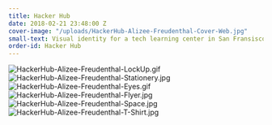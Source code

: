 ```yaml
---
title: Hacker Hub
date: 2018-02-21 23:48:00 Z
cover-image: "/uploads/HackerHub-Alizee-Freudenthal-Cover-Web.jpg"
small-text: Visual identity for a tech learning center in San Fransisco
order-id: Hacker Hub
---
```


![HackerHub-Alizee-Freudenthal-LockUp.gif](/uploads/HackerHub-Alizee-Freudenthal-LockUp.gif)![HackerHub-Alizee-Freudenthal-Stationery.jpg](/uploads/HackerHub-Alizee-Freudenthal-Stationery.jpg)![HackerHub-Alizee-Freudenthal-Eyes.gif](/uploads/HackerHub-Alizee-Freudenthal-Eyes.gif)![HackerHub-Alizee-Freudenthal-Flyer.jpg](/uploads/HackerHub-Alizee-Freudenthal-Flyer.jpg)![HackerHub-Alizee-Freudenthal-Space.jpg](/uploads/HackerHub-Alizee-Freudenthal-Space.jpg)![HackerHub-Alizee-Freudenthal-T-Shirt.jpg](/uploads/HackerHub-Alizee-Freudenthal-T-Shirt.jpg)